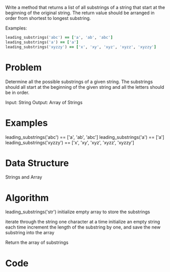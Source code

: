 Write a method that returns a list of all substrings of a string that start at the beginning of the original string. The return value should be arranged in order from shortest to longest substring.

Examples:
```ruby
leading_substrings('abc') == ['a', 'ab', 'abc']
leading_substrings('a') == ['a']
leading_substrings('xyzzy') == ['x', 'xy', 'xyz', 'xyzz', 'xyzzy']
```

# Problem
  Determine all the possible substrings of a given string. The substrings should all start at the beginning of the given string and all the letters should be in order. 

  Input: String
  Output: Array of Strings

# Examples
leading_substrings('abc') == ['a', 'ab', 'abc']
leading_substrings('a') == ['a']
leading_substrings('xyzzy') == ['x', 'xy', 'xyz', 'xyzz', 'xyzzy']

# Data Structure
Strings and Array

# Algorithm

leading_substrings('str')
initialize empty array to store the substrings

iterate through the string one character at a time
initialize an empty string
each time increment the length of the substring by one, 
and save the new substring into the array

Return the array of substrings

# Code